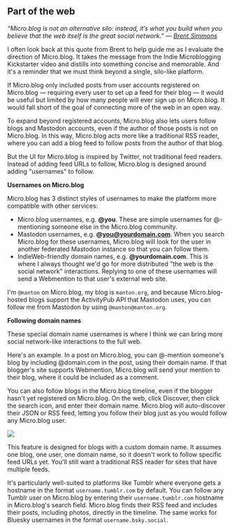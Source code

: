 ## Part of the web

_“Micro.blog is not an alternative silo: instead, it’s what you build when you believe that the web itself is the great social network.” — [Brent Simmons][1]_

I often look back at this quote from Brent to help guide me as I evaluate the direction of Micro.blog. It takes the message from the Indie Microblogging Kickstarter video and distills into something concise and memorable. And it's a reminder that we must think beyond a single, silo-like platform.

If Micro.blog only included posts from user accounts registered on Micro.blog — requiring every user to set up a feed for their blog — it would be useful but limited by how many people will ever sign up on Micro.blog. It would fall short of the goal of connecting more of the web in an open way.

To expand beyond registered accounts, Micro.blog also lets users follow blogs and Mastodon accounts, even if the author of those posts is not on Micro.blog. In this way, Micro.blog acts more like a traditional RSS reader, where you can add a blog feed to follow posts from the author of that blog.

But the UI for Micro.blog is inspired by Twitter, not traditional feed readers. Instead of adding feed URLs to follow, Micro.blog is designed around adding "usernames" to follow.

**Usernames on Micro.blog**

Micro.blog has 3 distinct styles of usernames to make the platform more compatible with other services:

* Micro.blog usernames, e.g. **@you**. These are simple usernames for @-mentioning someone else in the Micro.blog community.
* Mastodon usernames, e.g. **@you@yourdomain.com**. When you search Micro.blog for these usernames, Micro.blog will look for the user in another federated Mastodon instance so that you can follow them.
* IndieWeb-friendly domain names, e.g. **@yourdomain.com**. This is where I always thought we'd go for more distributed "the web is the social network" interactions. Replying to one of these usernames will send a Webmention to that user's external web site.

I'm `@manton` on Micro.blog, my blog is `manton.org`, and because Micro.blog-hosted blogs support the ActivityPub API that Mastodon uses, you can follow me from Mastodon by using `@manton@manton.org`.

**Following domain names**

These special domain name usernames is where I think we can bring more social network-like interactions to the full web.

Here's an example. In a post on Micro.blog, you can @-mention someone's blog by including @domain.com in the post, using their domain name. If that blogger's site supports Webmention, Micro.blog will send your mention to their blog, where it could be included as a comment.

You can also follow blogs in the Micro.blog timeline, even if the blogger hasn't yet registered on Micro.blog. On the web, click Discover, then click the search icon, and enter their domain name. Micro.blog will auto-discover their JSON or RSS feed, letting you follow their blog just as you would follow any Micro.blog user.

![][image-1]

This feature is designed for blogs with a custom domain name. It assumes one blog, one user, one domain name, so it doesn't work to follow specific feed URLs yet. You'll still want a traditional RSS reader for sites that have multiple feeds.

It's particularly well-suited to platforms like Tumblr where everyone gets a hostname in the format `username.tumblr.com` by default. You can follow any Tumblr user on Micro.blog by entering their `username.tumblr.com` hostname in Micro.blog's search field. Micro.blog finds their RSS feed and includes their posts, including photos, directly in the timeline. The same works for Bluesky usernames in the format `username.bsky.social`.

[1]:	https://inessential.com/2018/02/01/why_micro_blog_is_not_another_app_net

[image-1]:	https://book.micro.blog/uploads/2019/903d5b56f9.png